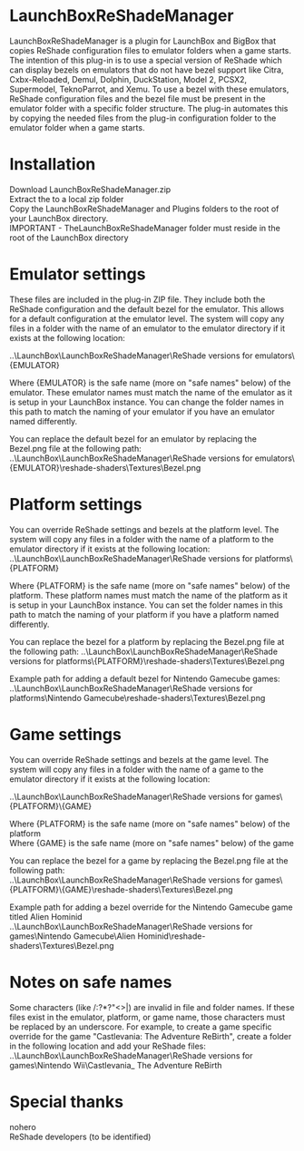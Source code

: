 # LaunchBoxReShadeManager
LaunchBoxReShadeManager is a plugin for LaunchBox and BigBox that copies ReShade configuration files to emulator folders when a game starts. The intention of this plug-in is to use a special version of ReShade which can display bezels on emulators that do not have bezel support like Citra, Cxbx-Reloaded, Demul, Dolphin, DuckStation, Model 2, PCSX2, Supermodel, TeknoParrot, and Xemu. To use a bezel with these emulators, ReShade configuration files and the bezel file must be present in the emulator folder with a specific folder structure. The plug-in automates this by copying the needed files from the plug-in configuration folder to the emulator folder when a game starts.

# Installation
Download LaunchBoxReShadeManager.zip  
Extract the to a local zip folder  
Copy the LaunchBoxReShadeManager and Plugins folders to the root of your LaunchBox directory.  
IMPORTANT - TheLaunchBoxReShadeManager folder must reside in the root of the LaunchBox directory  

# Emulator settings
These files are included in the plug-in ZIP file.  They include both the ReShade configuration and the default bezel for the emulator. This allows for a default configuration at the emulator level. The system will copy any files in a folder with the name of an emulator to the emulator directory if it exists at the following location:  
  
..\LaunchBox\LaunchBoxReShadeManager\ReShade versions for emulators\\{EMULATOR}  
  
Where {EMULATOR} is the safe name (more on "safe names" below) of the emulator. These emulator names must match the name of the emulator as it is setup in your LaunchBox instance. You can change the folder names in this path to match the naming of your emulator if you have an emulator named differently.  
  
You can replace the default bezel for an emulator by replacing the Bezel.png file at the following path:  
..\LaunchBox\LaunchBoxReShadeManager\ReShade versions for emulators\\{EMULATOR}\reshade-shaders\Textures\Bezel.png

# Platform settings
You can override ReShade settings and bezels at the platform level. The system will copy any files in a folder with the name of a platform to the emulator directory if it exists at the following location:
..\LaunchBox\LaunchBoxReShadeManager\ReShade versions for platforms\\{PLATFORM}

Where {PLATFORM} is the safe name (more on "safe names" below) of the platform. These platform names must match the name of the platform as it is setup in your LaunchBox instance. You can set the folder names in this path to match the naming of your platform if you have a platform named differently.

You can replace the bezel for a platform by replacing the Bezel.png file at the following path: 
..\LaunchBox\LaunchBoxReShadeManager\ReShade versions for platforms\\{PLATFORM}\reshade-shaders\Textures\Bezel.png  
  
Example path for adding a default bezel for Nintendo Gamecube games:  
..\LaunchBox\LaunchBoxReShadeManager\ReShade versions for platforms\Nintendo Gamecube\reshade-shaders\Textures\Bezel.png

# Game settings
You can override ReShade settings and bezels at the game level.  The system will copy any files in a folder with the name of a game to the emulator directory if it exists at the following location:  

..\LaunchBox\LaunchBoxReShadeManager\ReShade versions for games\\{PLATFORM}\\{GAME}  
  
Where {PLATFORM} is the safe name (more on "safe names" below) of the platform  
Where {GAME} is the safe name (more on "safe names" below) of the game  

You can replace the bezel for a game by replacing the Bezel.png file at the following path:  
..\LaunchBox\LaunchBoxReShadeManager\ReShade versions for games\\{PLATFORM}\\{GAME}\\reshade-shaders\Textures\Bezel.png  
  
Example path for adding a bezel override for the Nintendo Gamecube game titled Alien Hominid  
..\LaunchBox\LaunchBoxReShadeManager\ReShade versions for games\Nintendo Gamecube\Alien Hominid\reshade-shaders\Textures\Bezel.png  

# Notes on safe names
Some characters (like /:?*?"<>|) are invalid in file and folder names. If these files exist in the emulator, platform, or game name, those characters must be replaced by an underscore. For example, to create a game specific override for the game "Castlevania: The Adventure ReBirth", create a folder in the following location and add your ReShade files:  
..\LaunchBox\LaunchBoxReShadeManager\ReShade versions for games\Nintendo Wii\Castlevania_ The Adventure ReBirth

# Special thanks
nohero  
ReShade developers (to be identified)
